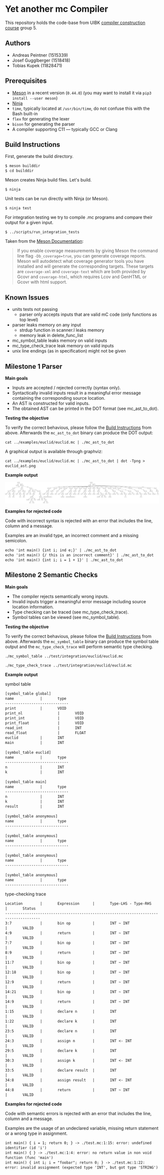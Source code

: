 # Yet another mc Compiler

This repository holds the code-base from UIBK [compiler construction course](https://git.uibk.ac.at/c7031162/703602-Compiler-Construction) group 5.

## Authors
- Andreas Peintner (1515339)
- Josef Gugglberger (1518418)
- Tobias Kupek (11828471)

## Prerequisites

- [Meson](http://mesonbuild.com/) in a recent version (`0.44.0`)
  (you may want to install it via `pip3 install --user meson`)
- [Ninja](https://ninja-build.org/)
- `time`, typically located at `/usr/bin/time`, do not confuse this with the Bash built-in
- `flex` for generating the lexer
- `bison` for generating the parser
- A compiler supporting C11 — typically GCC or Clang

## Build Instructions

First, generate the build directory.

    $ meson builddir
    $ cd builddir

Meson creates Ninja build files.
Let's build.

    $ ninja

Unit tests can be run directly with Ninja (or Meson).

    $ ninja test

For integration testing we try to compile .mc programs and compare their output for a given input.

    $ ../scripts/run_integration_tests

Taken from the [Meson Documentation](https://mesonbuild.com/Unit-tests.html#coverage):

> If you enable coverage measurements by giving Meson the command line flag `-Db_coverage=true`, you can generate coverage reports.
> Meson will autodetect what coverage generator tools you have installed and will generate the corresponding targets.
> These targets are `coverage-xml` and `coverage-text` which are both provided by Gcovr and `coverage-html`, which requires Lcov and GenHTML or Gcovr with html support.

## Known Issues
* units tests not passing
    * parser only accepts inputs that are valid mC code (only functions as top level)
* parser leaks memory on any input
    * strdup function in scanner.l leaks memory
    * memory leak in delete_func_list
* mc_symbol_table leaks memory on valid inputs
* mc_type_check_trace leak memory on valid inputs
* unix line endings (as in specification) might not be given


## Milestone 1 Parser

__Main goals__

- Inputs are accepted / rejected correctly (syntax only).
- Syntactically invalid inputs result in a meaningful error message containing the corresponding source location.
- An AST is constructed for valid inputs.
- The obtained AST can be printed in the DOT format (see mc_ast_to_dot).

__Testing the objective__

To verify the correct behavious, please follow the [Build Instructions](#build-instructions) from above.
Afterwards the `mc_ast_to_dot` binary can produce the DOT output:

```
cat ../examples/euclid/euclid.mc | ./mc_ast_to_dot
```

A graphical output is available through graphviz:

```
cat ../examples/euclid/euclid.mc | ./mc_ast_to_dot | dot -Tpng > euclid_ast.png
```

__Example output__

![AST of euclid.mc](./docs/images/euclid_ast.png "AST of euclid.mc")

__Examples for rejected code__

Code with incorrect syntax is rejected with an error that includes the line, column and a message.

Examples are an invalid type, an incorrect comment and a missing semicolon.

```
echo 'int main() {int i; ind e;}' | ./mc_ast_to_dot
echo 'int main() {/ this is an incorrect comment}' | ./mc_ast_to_dot
echo 'int main() {int i; i = 1 + 1}' | ./mc_ast_to_dot
```


## Milestone 2 Semantic Checks

__Main goals__

- The compiler rejects semantically wrong inputs.
- Invalid inputs trigger a meaningful error message including source location information.
- Type checking can be traced (see mc_type_check_trace).
- Symbol tables can be viewed (see mc_symbol_table).

__Testing the objective__

To verify the correct behavious, please follow the [Build Instructions](#build-instructions) from above.
Afterwards the `mc_symbol_table` binary can produce the symbol table output and the `mc_type_check_trace` will perform semantic type checking.

```
./mc_symbol_table ../test/integration/euclid/euclid.mc
```

```
./mc_type_check_trace ../test/integration/euclid/euclid.mc
```

__Example output__

symbol table
```
[symbol_table global]
name            |       type
-----------------------------
print           |       VOID
print_nl                |       VOID
print_int               |       VOID
print_float             |       VOID
read_int                |       INT
read_float              |       FLOAT
euclid          |       INT
main            |       INT

[symbol_table euclid]
name            |       type
-----------------------------
n               |       INT
k               |       INT

[symbol_table main]
name            |       type
-----------------------------
n               |       INT
k               |       INT
result          |       INT

[symbol_table anonymous]
name            |       type
-----------------------------

[symbol_table anonymous]
name            |       type
-----------------------------

[symbol_table anonymous]
name            |       type
-----------------------------

[symbol_table anonymous]
name            |       type
-----------------------------
```

type-checking trace

```
Location        |       Expression      |       Type-LHS - Type-RHS     |       Status
--------------------------------------------------------------------------------------
3:7             |       bin op          |       INT ~ INT               |       VALID
4:9             |       return          |       INT ~ INT               |       VALID
7:7             |       bin op          |       INT ~ INT               |       VALID
8:9             |       return          |       INT ~ INT               |       VALID
11:7            |       bin op          |       INT ~ INT               |       VALID
12:18           |       bin op          |       INT ~ INT               |       VALID
12:9            |       return          |       INT ~ INT               |       VALID
14:21           |       bin op          |       INT ~ INT               |       VALID
14:9            |       return          |       INT ~ INT               |       VALID
1:15            |       declare n       |       INT                     |       VALID
1:22            |       declare k       |       INT                     |       VALID
23:5            |       declare n       |       INT                     |       VALID
24:3            |       assign n        |       INT <- INT              |       VALID
29:5            |       declare k       |       INT                     |       VALID
30:3            |       assign k        |       INT <- INT              |       VALID
33:5            |       declare result  |       INT                     |       VALID
34:8            |       assign result   |       INT <- INT              |       VALID
44:8            |       return          |       INT ~ INT               |       VALID
```

__Examples for rejected code__

Code with semantic errors is rejected with an error that includes the line, column and a message.

Examples are the usage of an undeclared variable, missing return statement or a wrong type in assignment.

```
int main() { i = 1; return 0; } -> ./test.mc:1:15: error: undefined identifier (id 'i')
int main() { } -> ./test.mc:1:4: error: no return value in non void function (func 'main')
int main() { int i; i = "foobar"; return 0; } -> ./test.mc:1:22: error: invalid assignment (expected type 'INT', but got type 'STRING')
```